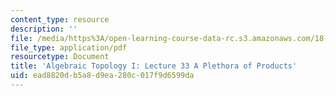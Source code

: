 ```yaml
---
content_type: resource
description: ''
file: /media/https%3A/open-learning-course-data-rc.s3.amazonaws.com/18-905-algebraic-topology-i-fall-2016/ead8820db5a8d9ea280c017f9d6599da_MIT18_905F16_lec33.pdf
file_type: application/pdf
resourcetype: Document
title: 'Algebraic Topology I: Lecture 33 A Plethora of Products'
uid: ead8820d-b5a8-d9ea-280c-017f9d6599da
---
```

